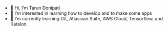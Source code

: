 - 👋 Hi, I’m Tarun Donipati
- 👀 I’m interested in learning how to develop and to make some apps
- 🌱 I’m currently learning Git, Atlassian Suite, AWS Cloud, Tensorflow, and Katalon.

